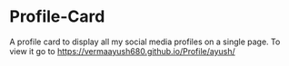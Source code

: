 # Profile-Card
A profile card to display all my social media profiles on a single page.
To view it go to https://vermaayush680.github.io/Profile/ayush/
